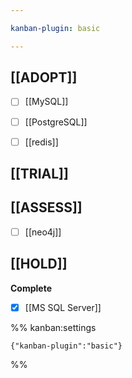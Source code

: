 ```yaml
---

kanban-plugin: basic

---
```


## [[ADOPT]]

- [ ] [[MySQL]]
- [ ] [[PostgreSQL]]
- [ ] [[redis]]


## [[TRIAL]]



## [[ASSESS]]

- [ ] [[neo4j]]


## [[HOLD]]

**Complete**
- [x] [[MS SQL Server]]




%% kanban:settings
```
{"kanban-plugin":"basic"}
```
%%